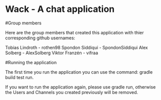 # Wack - A chat application

#Group members

Here are the group members that created this application with thier corresponding github usernames:

Tobias Lindroth - rothen98
Spondon Siddiqui - SpondonSiddiqui
Alex Solberg - AlexSolberg
Viktor Franzén - vifraa

#Running the application

The first time you run the application you can use the command:
     gradle build test run.

If you want to run the application again, please use 
	gradle run, 
otherwise the Users and Channels you created previously will be removed.

